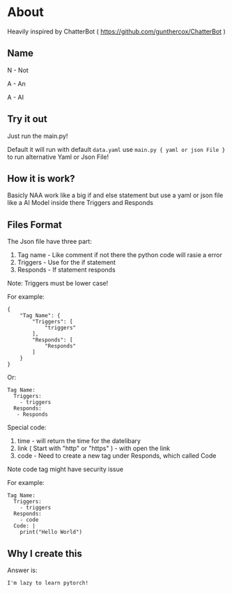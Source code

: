 # About

Heavily inspired by ChatterBot ( https://github.com/gunthercox/ChatterBot )

## Name

N - Not

A - An

A - AI

## Try it out

Just run the main.py!

Default it will run with default `data.yaml` use `main.py { yaml or json File }` to run alternative Yaml or Json File!

## How it is work?

Basicly NAA work like a big if and else statement but use a yaml or json file like a AI Model inside there Triggers and Responds

## Files Format

The Json file have three part: 

1. Tag name - Like comment if not there the python code will rasie a error
2. Triggers - Use for the if statement
3. Responds - If statement responds

Note:
Triggers must be lower case!

For example:

    {
        "Tag Name": {
            "Triggers": [
                "triggers"
            ],
            "Responds": [
                "Responds"
            ]
        }
    }

Or:

    Tag Name:
      Triggers:
        - triggers
      Responds:
       - Responds

Special code:
1. time - will return the time for the datelibary
2. link ( Start with "http" or "https" ) - with open the link
3. code - Need to create a new tag under Responds, which called Code

Note code tag might have security issue

For example:

    Tag Name:
      Triggers:
        - triggers
      Responds:
        - code
      Code: |
        print("Hello World")

## Why I create this

Answer is:

    I'm lazy to learn pytorch!
